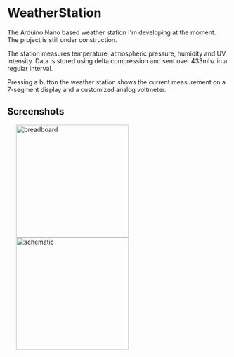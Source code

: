 # WeatherStation

The Arduino Nano based weather station I'm developing at the moment. The
project is still under construction.

The station measures temperature, atmospheric pressure, humidity and UV
intensity. Data is stored using delta compression and sent over 433mhz in
a regular interval.

Pressing a button the weather station shows the current measurement on a
7-segment display and a customized analog voltmeter.

## Screenshots

<div id="screenshots" style="padding-left:20px;">
  <a href="/images/weatherstation.jpg" class="thumbnail" data-lightbox="weatherstation"><img class="thumbnail" style="width:256px;" src="/images/weatherstation.jpg" alt="breadboard" /></a>
  <a href="/images/weatherstation-schematic.jpg" class="thumbnail" data-lightbox="weatherstation"><img class="thumbnail" style="width:256px;" src="/images/weatherstation-schematic.jpg" alt="schematic" /></a>
</div>
